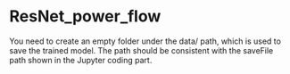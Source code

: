 # ResNet_power_flow
You need to create an empty folder under the data/ path, which is used to save the trained model. The path should be consistent with the saveFile path shown in the Jupyter coding part. 
